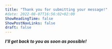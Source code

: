 ```yaml
---
title: "Thank you for submitting your message!"
#date: 2022-08-07T16:56:02+02:00
ShowReadingTime: false
ShowPostNavLinks: false
draft: false
---
```


***I'll get back to you as soon as possible!***

